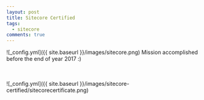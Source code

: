 ```yaml
---
layout: post
title: Sitecore Certified
tags:
  - sitecore  
comments: true
---
```


![_config.yml]({{ site.baseurl }}/images/sitecore.png)
Mission accomplished before the end of year 2017 :)

<br/>
<br/>
![_config.yml]({{ site.baseurl }}/images/sitecore-certified/sitecorecertificate.png)


